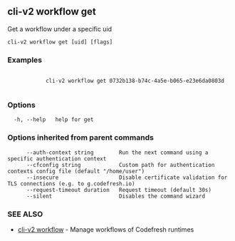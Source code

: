 ## cli-v2 workflow get

Get a workflow under a specific uid

```
cli-v2 workflow get [uid] [flags]
```

### Examples

```

            cli-v2 workflow get 0732b138-b74c-4a5e-b065-e23e6da0803d
        
```

### Options

```
  -h, --help   help for get
```

### Options inherited from parent commands

```
      --auth-context string        Run the next command using a specific authentication context
      --cfconfig string            Custom path for authentication contexts config file (default "/home/user")
      --insecure                   Disable certificate validation for TLS connections (e.g. to g.codefresh.io)
      --request-timeout duration   Request timeout (default 30s)
      --silent                     Disables the command wizard
```

### SEE ALSO

* [cli-v2 workflow](cli-v2_workflow.md)	 - Manage workflows of Codefresh runtimes

